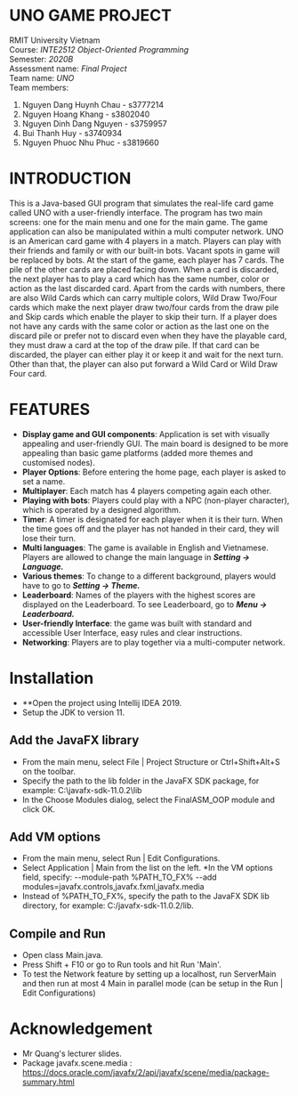 # UNO GAME PROJECT
RMIT University Vietnam \
Course: *INTE2512 Object-Oriented Programming* \
Semester: *2020B* \
Assessment name: *Final Project* \
Team name: *UNO* \
Team members: 
1. Nguyen Dang Huynh Chau - s3777214
2. Nguyen Hoang Khang - s3802040
3. Nguyen Dinh Dang Nguyen - s3759957
4. Bui Thanh Huy - s3740934
5. Nguyen Phuoc Nhu Phuc - s3819660

# INTRODUCTION
This is a Java-based GUI program that simulates the real-life card game called UNO with a user-friendly interface. The program has two main screens: one for the main menu and one for the main game. The game application can also be manipulated within a multi computer network. UNO is an American card game with 4 players in a match. Players can play with their friends and family or with our built-in bots. Vacant spots in game will be replaced by bots.
At the start of the game, each player has 7 cards. The pile of the other cards are placed facing down. When a card is discarded, the next player has to play a card which has the same number, color or action as the last discarded card. Apart from the cards with numbers, there are also Wild Cards which can carry multiple colors, Wild Draw Two/Four cards which make the next player draw two/four cards from the draw pile and Skip cards which enable the player to skip their turn. If a player does not have any cards with the same color or action as the last one on the discard pile or prefer not to discard even when they have the playable card, they must draw a card at the top of the draw pile. If that card can be discarded, the player can either play it or keep it and wait for the next turn. Other than that, the player can also put forward a Wild Card or Wild Draw Four card. 
# FEATURES
* **Display game and GUI components**: Application is set with visually appealing and user-friendly GUI. The main board is designed to be more appealing than basic game platforms (added more themes and customised nodes). 
* **Player Options**: Before entering the home page, each player is asked to set a name.
* **Multiplayer**: Each match has 4 players competing again each other.
* **Playing with bots**: Players could play with a NPC (non-player character), which is operated by a designed algorithm.
* **Timer**: A timer is designated for each player when it is their turn. When the time goes off and the player has not handed in their card, they will lose their turn.
* **Multi languages**: The game is available in English and Vietnamese. Players are allowed to change the main language in _**Setting &#8594; Language.**_
* **Various themes**: To change to a different background, players would have to go to _**Setting &#8594; Theme.**_
* **Leaderboard**: Names of the players with the highest scores are displayed on the Leaderboard. To see Leaderboard, go to _**Menu &#8594; Leaderboard.**_ 
* **User-friendly Interface**: the game was built with standard and accessible User Interface, easy rules and clear instructions.
* **Networking**: Players are to play together via a multi-computer network.
# Installation
* **Open the project using Intellij IDEA 2019.
* Setup the JDK to version 11.
## Add the JavaFX library
* From the main menu, select File | Project Structure or Ctrl+Shift+Alt+S on the toolbar.
* Specify the path to the lib folder in the JavaFX SDK package, for example: C:\javafx-sdk-11.0.2\lib
* In the Choose Modules dialog, select the FinalASM_OOP module and click OK.
## Add VM options
* From the main menu, select Run | Edit Configurations.
* Select Application | Main from the list on the left. *In the VM options field, specify: --module-path %PATH_TO_FX% --add     modules=javafx.controls,javafx.fxml,javafx.media
* Instead of %PATH_TO_FX%, specify the path to the JavaFX SDK lib directory, for example: C:/javafx-sdk-11.0.2/lib.
## Compile and Run
* Open class Main.java.
* Press Shift + F10 or go to Run tools and hit Run 'Main'.
* To test the Network feature by setting up a localhost, run ServerMain and then run at most 4 Main in parallel mode (can be setup in the Run | Edit Configurations)
# Acknowledgement
* Mr Quang's lecturer slides.
* Package javafx.scene.media : https://docs.oracle.com/javafx/2/api/javafx/scene/media/package-summary.html
